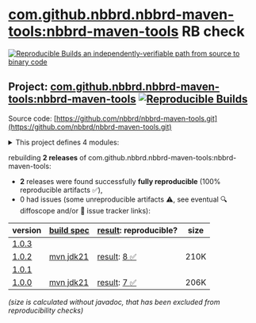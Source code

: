 [com.github.nbbrd.nbbrd-maven-tools:nbbrd-maven-tools](https://central.sonatype.com/artifact/com.github.nbbrd.nbbrd-maven-tools/nbbrd-maven-tools/versions) RB check
=======

[![Reproducible Builds](https://reproducible-builds.org/images/logos/rb.svg) an independently-verifiable path from source to binary code](https://reproducible-builds.org/)

## Project: [com.github.nbbrd.nbbrd-maven-tools:nbbrd-maven-tools](https://central.sonatype.com/artifact/com.github.nbbrd.nbbrd-maven-tools/nbbrd-maven-tools/versions) [![Reproducible Builds](https://img.shields.io/endpoint?url=https://raw.githubusercontent.com/jvm-repo-rebuild/reproducible-central/master/content/com/github/nbbrd/nbbrd-maven-tools/badge.json)](https://github.com/jvm-repo-rebuild/reproducible-central/blob/master/content/com/github/nbbrd/nbbrd-maven-tools/README.md)

Source code: [https://github.com/nbbrd/nbbrd-maven-tools.git](https://github.com/nbbrd/nbbrd-maven-tools.git)

<details><summary>This project defines 4 modules:</summary>

* [com.github.nbbrd.nbbrd-maven-tools:compatibility-api](https://central.sonatype.com/artifact/com.github.nbbrd.nbbrd-maven-tools/compatibility-api/overview)
* [com.github.nbbrd.nbbrd-maven-tools:compatibility-maven-plugin](https://central.sonatype.com/artifact/com.github.nbbrd.nbbrd-maven-tools/compatibility-maven-plugin/overview)
* [com.github.nbbrd.nbbrd-maven-tools:nbbrd-maven-bom](https://central.sonatype.com/artifact/com.github.nbbrd.nbbrd-maven-tools/nbbrd-maven-bom/overview)
* [com.github.nbbrd.nbbrd-maven-tools:nbbrd-maven-tools](https://central.sonatype.com/artifact/com.github.nbbrd.nbbrd-maven-tools/nbbrd-maven-tools/overview)
</details>

rebuilding **2 releases** of com.github.nbbrd.nbbrd-maven-tools:nbbrd-maven-tools:
- **2** releases were found successfully **fully reproducible** (100% reproducible artifacts :white_check_mark:),
- 0 had issues (some unreproducible artifacts :warning:, see eventual :mag: diffoscope and/or :memo: issue tracker links):

| version | [build spec](/BUILDSPEC.md) | [result](https://reproducible-builds.org/docs/jvm/): reproducible? | size |
| -- | --------- | ------ | -- |
| [1.0.3](https://central.sonatype.com/artifact/com.github.nbbrd.nbbrd-maven-tools/nbbrd-maven-tools/1.0.3/pom) | | | |
| [1.0.2](https://central.sonatype.com/artifact/com.github.nbbrd.nbbrd-maven-tools/nbbrd-maven-tools/1.0.2/pom) | [mvn jdk21](nbbrd-maven-tools-1.0.2.buildspec) | [result](nbbrd-maven-tools-1.0.2.buildinfo): [8 :white_check_mark: ](nbbrd-maven-tools-1.0.2.buildcompare) | 210K |
| [1.0.1](https://central.sonatype.com/artifact/com.github.nbbrd.nbbrd-maven-tools/nbbrd-maven-tools/1.0.1/pom) | | | |
| [1.0.0](https://central.sonatype.com/artifact/com.github.nbbrd.nbbrd-maven-tools/nbbrd-maven-tools/1.0.0/pom) | [mvn jdk21](nbbrd-maven-tools-1.0.0.buildspec) | [result](nbbrd-maven-tools-1.0.0.buildinfo): [7 :white_check_mark: ](nbbrd-maven-tools-1.0.0.buildcompare) | 206K |

<i>(size is calculated without javadoc, that has been excluded from reproducibility checks)</i>
